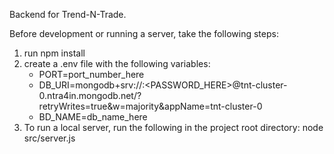 Backend for Trend-N-Trade.

Before development or running a server, take the following steps:
1. run npm install
2. create a .env file with the following variables:
    - PORT=port_number_here
    - DB_URI=mongodb+srv://<USER>:<PASSWORD_HERE>@tnt-cluster-0.ntra4in.mongodb.net/?retryWrites=true&w=majority&appName=tnt-cluster-0
    - BD_NAME=db_name_here
3. To run a local server, run the following in the project root directory: node src/server.js

